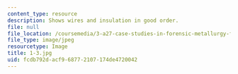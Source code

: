 ```yaml
---
content_type: resource
description: Shows wires and insulation in good order.
file: null
file_location: /coursemedia/3-a27-case-studies-in-forensic-metallurgy-fall-2007/fcdb792dacf968772107174de4720042_1-3.jpg
file_type: image/jpeg
resourcetype: Image
title: 1-3.jpg
uid: fcdb792d-acf9-6877-2107-174de4720042
---
```

